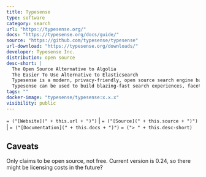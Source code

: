 ```yaml
---
title: Typesense
type: software
category: search
url: "https://typesense.org/"
docs: "https://typesense.org/docs/guide/"
source: "https://github.com/typesense/typesense"
url-download: "https://typesense.org/downloads/"
developer: Typesense Inc.
distribution: open source
desc-short: |
  The Open Source Alternative to Algolia
  The Easier To Use Alternative to Elasticsearch
  Typesense is a modern, privacy-friendly, open source search engine built from the ground up using cutting-edge search algorithms, that take advantage of the latest advances in hardware capabilities.
  Typesense can be used to build blazing-fast search experiences, faceted navigation experiences, geo-search, vector search, semantic search, similarity search and much more.
tags: ""
docker-image: "typesense/typesense:x.x.x"
visibility: public
---
```

`= ("[Website](" + this.url + ")")` |  `= ("[Source](" + this.source + ")")` | `= ("[Documentation](" + this.docs + ")")`
`= ("> " + this.desc-short)`

## Caveats

Only claims to be open source, not free. Current version is 0.24, so there might be licensing costs in the future?

